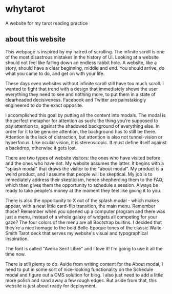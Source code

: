 # whytarot
A website for my tarot reading practice

## about this website

This webpage is inspired by my hatred of scrolling. The infinite scroll is one of the most disastrous mistakes in the history of UI. Looking at a website should not feel like falling down an endless rabbit hole. A website, like a story, should have a clear beginning, middle and end. You should arrive, do what you came to do, and get on with your life.

These days even websites without infinite scroll still have too much scroll. I wanted to fight that trend with a design that immediately shows the user everything they need to see and nothing more, to put them in a state of clearheaded decisiveness. Facebook and Twitter are painstakingly engineered to do the exact opposite.

I accomplished this goal by putting all the content into modals. The modal is the perfect metaphor for attention as such: the thing you're supposed to pay attention to, against the shadowed background of everything else. In order for it to be genuine attention, the background has to still be there. Attention is the lack of distraction, but attention is also not tunnel-vision or hyperfocus. Like ocular vision, it is stereoscopic. It must define itself against a backdrop, otherwise it gets lost.

There are two types of website visitors: the ones who have visited before and the ones who have not. My website assumes the latter. It begins with a "splash modal" that draws the visitor to the "about modal". My product is a weird product, and I assume that people will be skeptical. My job is to immediately address their skepticism, hence shepherding them to the FAQ, which then gives them the opportunity to schedule a session. Always be ready to take people's money at the moment they feel like giving it to you.

There is also the opportunity to X out of the splash modal - which makes appear, with a neat little card-flip transition, the main menu. Remember those? Remember when you opened up a computer program and there was just a menu, instead of a whole galaxy of widgets all competing for your gaze? The four colors of the menu are all Bootstrap builtins. I decided that they're a nice homage to the bold Belle-Epoque tones of the classic Waite-Smith Tarot deck that serves my website's visual and typographical inspiration.

The font is called "Averia Serif Libre" and I love it! I'm going to use it all the time now.

There is still plenty to do. Aside from writing content for the About modal, I need to put in some sort of nice-looking functionality on the Schedule modal and figure out a CMS solution for blog. I also just need to add a little more polish and sand away a few rough edges. But aside from that, this website is just about ready for deployment.